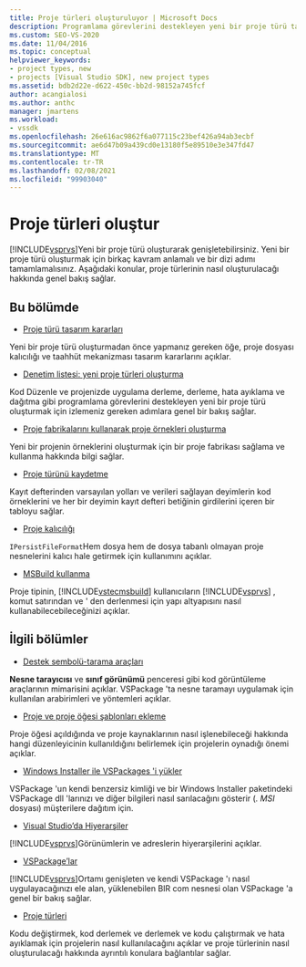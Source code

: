 ```yaml
---
title: Proje türleri oluşturuluyor | Microsoft Docs
description: Programlama görevlerini destekleyen yeni bir proje türü tasarlayarak, oluşturarak ve kaydederek Visual Studio 'Yu genişletmeyi öğrenin.
ms.custom: SEO-VS-2020
ms.date: 11/04/2016
ms.topic: conceptual
helpviewer_keywords:
- project types, new
- projects [Visual Studio SDK], new project types
ms.assetid: bdb2d22e-d622-450c-bb2d-98152a745fcf
author: acangialosi
ms.author: anthc
manager: jmartens
ms.workload:
- vssdk
ms.openlocfilehash: 26e616ac9862f6a077115c23bef426a94ab3ecbf
ms.sourcegitcommit: ae6d47b09a439cd0e13180f5e89510e3e347fd47
ms.translationtype: MT
ms.contentlocale: tr-TR
ms.lasthandoff: 02/08/2021
ms.locfileid: "99903040"
---
```

# <a name="create-project-types"></a>Proje türleri oluştur
[!INCLUDE[vsprvs](../../code-quality/includes/vsprvs_md.md)]Yeni bir proje türü oluşturarak genişletebilirsiniz. Yeni bir proje türü oluşturmak için birkaç kavram anlamalı ve bir dizi adımı tamamlamalısınız. Aşağıdaki konular, proje türlerinin nasıl oluşturulacağı hakkında genel bakış sağlar.

## <a name="in-this-section"></a>Bu bölümde
- [Proje türü tasarım kararları](../../extensibility/internals/project-type-design-decisions.md)

 Yeni bir proje türü oluşturmadan önce yapmanız gereken öğe, proje dosyası kalıcılığı ve taahhüt mekanizması tasarım kararlarını açıklar.

- [Denetim listesi: yeni proje türleri oluşturma](../../extensibility/internals/checklist-creating-new-project-types.md)

 Kod Düzenle ve projenizde uygulama derleme, derleme, hata ayıklama ve dağıtma gibi programlama görevlerini destekleyen yeni bir proje türü oluşturmak için izlemeniz gereken adımlara genel bir bakış sağlar.

- [Proje fabrikalarını kullanarak proje örnekleri oluşturma](../../extensibility/internals/creating-project-instances-by-using-project-factories.md)

 Yeni bir projenin örneklerini oluşturmak için bir proje fabrikası sağlama ve kullanma hakkında bilgi sağlar.

- [Proje türünü kaydetme](../../extensibility/internals/registering-a-project-type.md)

 Kayıt defterinden varsayılan yolları ve verileri sağlayan deyimlerin kod örneklerini ve her bir deyimin kayıt defteri betiğinin girdilerini içeren bir tabloyu sağlar.

- [Proje kalıcılığı](../../extensibility/internals/project-persistence.md)

 `IPersistFileFormat`Hem dosya hem de dosya tabanlı olmayan proje nesnelerini kalıcı hale getirmek için kullanımını açıklar.

- [MSBuild kullanma](../../extensibility/internals/using-msbuild.md)

 Proje tipinin, [!INCLUDE[vstecmsbuild](../../extensibility/internals/includes/vstecmsbuild_md.md)] kullanıcıların [!INCLUDE[vsprvs](../../code-quality/includes/vsprvs_md.md)] , komut satırından ve ' den derlenmesi için yapı altyapısını nasıl kullanabilecebileceğinizi açıklar.

## <a name="related-sections"></a>İlgili bölümler
- [Destek sembolü-tarama araçları](../../extensibility/internals/supporting-symbol-browsing-tools.md)

 **Nesne tarayıcısı** ve **sınıf görünümü** penceresi gibi kod görüntüleme araçlarının mimarisini açıklar. VSPackage 'ta nesne taramayı uygulamak için kullanılan arabirimleri ve yöntemleri açıklar.

- [Proje ve proje öğesi şablonları ekleme](../../extensibility/internals/adding-project-and-project-item-templates.md)

 Proje öğesi açıldığında ve proje kaynaklarının nasıl işlenebileceği hakkında hangi düzenleyicinin kullanıldığını belirlemek için projelerin oynadığı önemi açıklar.

- [Windows Installer ile VSPackages 'i yükler](../../extensibility/internals/installing-vspackages-with-windows-installer.md)

 VSPackage 'un kendi benzersiz kimliği ve bir Windows Installer paketindeki VSPackage dll 'larınızı ve diğer bilgileri nasıl sarılacağını gösterir (*. MSI* dosyası) müşterilere dağıtım için.

- [Visual Studio’da Hiyerarşiler](../../extensibility/internals/hierarchies-in-visual-studio.md)

 [!INCLUDE[vsprvs](../../code-quality/includes/vsprvs_md.md)]Görünümlerin ve adreslerin hiyerarşilerini açıklar.

- [VSPackage’lar](../../extensibility/internals/vspackages.md)

 [!INCLUDE[vsprvs](../../code-quality/includes/vsprvs_md.md)]Ortamı genişleten ve kendi VSPackage 'ı nasıl uygulayacağınızı ele alan, yüklenebilen BIR com nesnesi olan VSPackage 'a genel bir bakış sağlar.

- [Proje türleri](../../extensibility/internals/project-types.md)

 Kodu değiştirmek, kod derlemek ve derlemek ve kodu çalıştırmak ve hata ayıklamak için projelerin nasıl kullanılacağını açıklar ve proje türlerinin nasıl oluşturulacağı hakkında ayrıntılı konulara bağlantılar sağlar.

